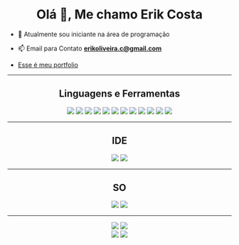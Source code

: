 <h1 align="center">Olá 👋, Me chamo Erik Costa</h1>

- 🌱 Atualmente sou iniciante na área de programação 

- 📫 Email para Contato **erikoliveira.c@gmail.com**
- <a href="https://github.com/ErikCosta-O/ProjetoPortifolio">Esse é meu portfolio</a>  

<hr>
<h2 align="center">Linguagens e Ferramentas</h2>
<p align="center"> 
    <img src="https://img.shields.io/badge/HTML5-E34F26?style=for-the-badge&logo=html5&logoColor=white">
    <img src="https://img.shields.io/badge/CSS3-1572B6?style=for-the-badge&logo=css3&logoColor=white">
    <img src="https://img.shields.io/badge/JavaScript-323330?style=for-the-badge&logo=javascript&logoColor=F7DF1E">
    <img src="https://img.shields.io/badge/TypeScript-007ACC?style=for-the-badge&logo=typescript&logoColor=white">
    <img src="https://img.shields.io/badge/C%23-239120?style=for-the-badge&logo=c-sharp&logoColor=white">
    <img src="https://img.shields.io/badge/Node.js-43853D?style=for-the-badge&logo=node.js&logoColor=white">
    <img src="https://img.shields.io/badge/React-20232A?style=for-the-badge&logo=react&logoColor=61DAFB">
    <img src="https://img.shields.io/badge/Markdown-000000?style=for-the-badge&logo=markdown&logoColor=white">
    <img src="	https://img.shields.io/badge/MySQL-005C84?style=for-the-badge&logo=mysql&logoColor=white">
    <img src="https://img.shields.io/badge/MariaDB-003545?style=for-the-badge&logo=mariadb&logoColor=white">
    <img src="https://img.shields.io/badge/Express.js-404D59?style=for-the-badge">
    <img src="https://img.shields.io/badge/Bootstrap-563D7C?style=for-the-badge&logo=bootstrap&logoColor=white">
    <br>
</p>
<hr>
<h2 align="center">IDE</h2>
<p align="center">
    <img src="https://img.shields.io/badge/Visual_Studio_Code-0078D4?style=for-the-badge&logo=visual%20studio%20code&logoColor=white">
    <img src="https://img.shields.io/badge/Visual_Studio-5C2D91?style=for-the-badge&logo=visual%20studio&logoColor=white">
</p>
<hr>
<h2 align="center">SO</h2>
<p align="center">
    <img src="https://img.shields.io/badge/Linux-FCC624?style=for-the-badge&logo=linux&logoColor=black">
    <img src="https://img.shields.io/badge/Windows-0078D6?style=for-the-badge&logo=windows&logoColor=white">
</p>
<hr>
<p align="center">
    <img src="https://github-readme-stats.vercel.app/api/top-langs/?username=ErikCosta-O&theme=blue-green">
    <img src="https://github-readme-stats.vercel.app/api?username=ErikCosta-O&theme=blue-green">
<br>
    <img src="https://img.shields.io/badge/Made%20with-Markdown-1f425f.svg">
    <img src="https://img.shields.io/badge/Made%20for-VSCode-1f425f.svg">
</p>
